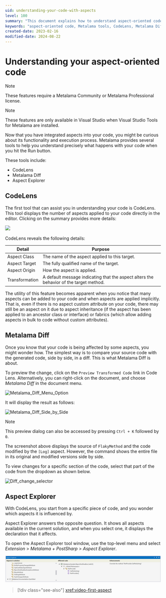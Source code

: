 ```yaml
---
uid: understanding-your-code-with-aspects
level: 100
summary: "This document explains how to understand aspect-oriented code using Metalama's tools like CodeLens, Diff Preview, and Debug Transformed Code. It also discusses explicit and implicit aspect applications."
keywords: "aspect-oriented code, Metalama tools, CodeLens, Metalama Diff, Debug Transformed Code, understand code functionality, aspect explorer"
created-date: 2023-02-16
modified-date: 2024-08-22
---
```


# Understanding your aspect-oriented code

> [!NOTE]
> These features require a Metalama Community or Metalama Professional license.

> [!NOTE]
> These features are only available in Visual Studio when Visual Studio Tools for Metalama are installed.


Now that you have integrated aspects into your code, you might be curious about its functionality and execution process. Metalama provides several tools to help you understand precisely what happens with your code when you hit the Run button.

These tools include:

* CodeLens
* Metalama Diff
* Aspect Explorer


## CodeLens

The first tool that can assist you in understanding your code is CodeLens. This tool displays the number of aspects applied to your code directly in the editor. Clicking on the summary provides more details:

![](./images/log_aspect_applied_on_flakymethod.png)

CodeLens reveals the following details:

|Detail | Purpose |
|-------|---------|
|Aspect Class  | The name of the aspect applied to this target. |
|Aspect Target | The fully qualified name of the target. |
|Aspect Origin | How the aspect is applied. |
|Transformation| A default message indicating that the aspect alters the behavior of the target method. |

The utility of this feature becomes apparent when you notice that many aspects can be added to your code and when aspects are applied implicitly. That is, even if there is no aspect custom attribute on your code, there may still be an aspect on it due to aspect inheritance (if the aspect has been applied to an ancestor class or interface) or fabrics (which allow adding aspects in bulk to code without custom attributes).


## Metalama Diff

Once you know that your code is being affected by some aspects, you might wonder how. The simplest way is to compare your source code with the generated code, side by side, in a diff. This is what Metalama Diff is about.

To preview the change, click on the `Preview Transformed Code` link in Code Lens.  Alternatively, you can right-click on the document, and choose _Metalama Diff_ in the document menu.

![Metalama_Diff_Menu_Option](images/showing_metalama_diff_option.png)

It will display the result as follows:

![Metalama_Diff_Side_by_Side](images/lama_diff_side_by_side.png)

> [!NOTE]
> This preview dialog can also be accessed by pressing `Ctrl + K` followed by `0`.

The screenshot above displays the source of `FlakyMethod` and the code modified by the `[Log]` aspect. However, the command shows the entire file in its original and modified versions side by side.

To view changes for a specific section of the code, select that part of the code from the dropdown as shown below.

![Diff_change_selector](images/metalama_diff_change_view_selector.png)



## Aspect Explorer

With CodeLens, you start from a specific piece of code, and you wonder which aspects it is influenced by.

Aspect Explorer answers the opposite question. It shows all aspects available in the current solution, and when you select one, it displays the declaration that it affects.

To open the Aspect Explorer tool window, use the top-level menu and select _Extension_ > _Metalama + PostSharp_ > _Aspect Explorer_.

![Aspect Explorer](images/aspect-explorer.png)

> [!div class="see-also"]
> <xref:video-first-aspect>

